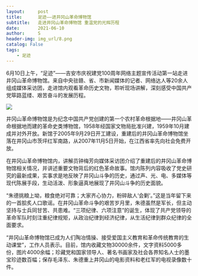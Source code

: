 ```yaml
---
layout:     post
title:      足迹——进井冈山革命博物馆
subtitle:   走进井冈山革命博物馆 重温党的光辉历程
date:       2021-06-10
author:     S
header-img: img_url/8.png
catalog: False
tags:
    - 足迹
---
```


6月10日上午，“足迹”——吉安市庆祝建党100周年网络主题宣传活动第一站走进井冈山革命博物馆。来自中央驻赣、省、市新闻媒体的记者、网络达人等20余人组成媒体采访团，走进馆内观看革命历史文物，聆听现场讲解，深刻感受中国共产党筚路蓝缕、艰苦奋斗的发展历程。

![](https://raw.githubusercontent.com/shaosb/shaosb.github.io/master/img_url/8-1.png)

井冈山革命博物馆是为纪念中国共产党创建的第一个农村革命根据地——井冈山革命根据地而建的革命史类博物馆，1958年经国家文物局批准兴建，1959年10月建成并对外开放。新馆于2005年9月29日开工建设，重建后的井冈山革命博物馆坐落在井冈山市茨坪红军南路，从2007年11月5日开始，在江西省率先向社会免费开放。

在井冈山革命博物馆内，讲解员钟梅芳向媒体采访团介绍了重建后的井冈山革命博物馆相关情况，并讲述重要文物背后的红色革命故事。馆内陈列内容吸收了党史研究的最新成果，实事求是地反映了井冈山斗争的历史，通过声、光、电、多媒体等现代陈展手段，生动活泼、形象逼真地展现了井冈山斗争的历史面貌。

“朱德挑粮上坳，粮食绝对可靠；大家齐心协力，粉碎敌人‘会剿’。”这是当年留下来的一首脍炙人口歌谣。在井冈山革命斗争的艰苦岁月里，朱德虽然是军长，但主动坚持与士兵同甘苦、共患难。“三项纪律、六项注意”的诞生，体现了共产党领导的革命军队时刻注重纪律规矩，从政治纪律到经济纪律，从生活纪律到群众纪律的全面要求。

“井冈山革命博物馆已成为人们陶冶情操、接受爱国主义教育和革命传统教育的生动课堂”，工作人员表示。目前，馆内收藏文物30000余件，文字资料5000多份，图片4000余幅；珍藏党和国家领导人、著名书画家及社会各界知名人士的墨宝珍迹数百幅；保存毛泽东、朱德重上井冈山的电影资料和老红军的电视录像数十件。